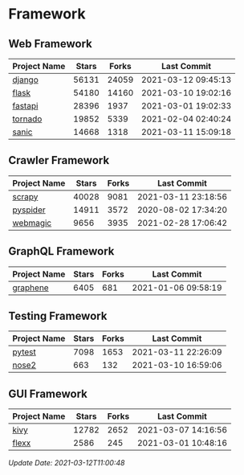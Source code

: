 # Framework

## Web Framework
| Project Name | Stars | Forks | Last Commit |
| ------------ | ----- | ----- | ----------- |
| [django](https://github.com/django/django) | 56131 | 24059 | 2021-03-12 09:45:13 |
| [flask](https://github.com/pallets/flask) | 54180 | 14160 | 2021-03-10 19:02:16 |
| [fastapi](https://github.com/tiangolo/fastapi) | 28396 | 1937 | 2021-03-01 19:02:33 |
| [tornado](https://github.com/tornadoweb/tornado) | 19852 | 5339 | 2021-02-04 02:40:24 |
| [sanic](https://github.com/sanic-org/sanic) | 14668 | 1318 | 2021-03-11 15:09:18 |

## Crawler Framework
| Project Name | Stars | Forks | Last Commit |
| ------------ | ----- | ----- | ----------- |
| [scrapy](https://github.com/scrapy/scrapy) | 40028 | 9081 | 2021-03-11 23:18:56 |
| [pyspider](https://github.com/binux/pyspider) | 14911 | 3572 | 2020-08-02 17:34:20 |
| [webmagic](https://github.com/code4craft/webmagic) | 9656 | 3935 | 2021-02-28 17:06:42 |

## GraphQL Framework
| Project Name | Stars | Forks | Last Commit |
| ------------ | ----- | ----- | ----------- |
| [graphene](https://github.com/graphql-python/graphene) | 6405 | 681 | 2021-01-06 09:58:19 |

## Testing Framework
| Project Name | Stars | Forks | Last Commit |
| ------------ | ----- | ----- | ----------- |
| [pytest](https://github.com/pytest-dev/pytest) | 7098 | 1653 | 2021-03-11 22:26:09 |
| [nose2](https://github.com/nose-devs/nose2) | 663 | 132 | 2021-03-10 16:59:06 |

## GUI Framework
| Project Name | Stars | Forks | Last Commit |
| ------------ | ----- | ----- | ----------- |
| [kivy](https://github.com/kivy/kivy) | 12782 | 2652 | 2021-03-07 14:16:56 |
| [flexx](https://github.com/flexxui/flexx) | 2586 | 245 | 2021-03-01 10:48:16 |

*Update Date: 2021-03-12T11:00:48*